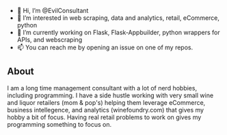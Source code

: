 - 👋 Hi, I’m @EvilConsultant
- 👀 I’m interested in web scraping, data and analytics, retail, eCommerce, python
- 🌱 I’m currently working on Flask, Flask-Appbuilder, python wrappers for APIs, and webscraping
- 📫 You can reach me by opening an issue on one of my repos.

## About
I am a long time management consultant with a lot of nerd hobbies, including programming. I have a side hustle working with
very small wine and liquor retailers (mom & pop's) helping them leverage eCommerce, business intellegence, and analytics (winefoundry.com)
that gives my hobby a bit of focus. Having real retail problems to work on gives my programming something to focus on.

<!---
EvilConsultant/EvilConsultant is a ✨ special ✨ repository because its `README.md` (this file) appears on your GitHub profile.
You can click the Preview link to take a look at your changes.
--->
